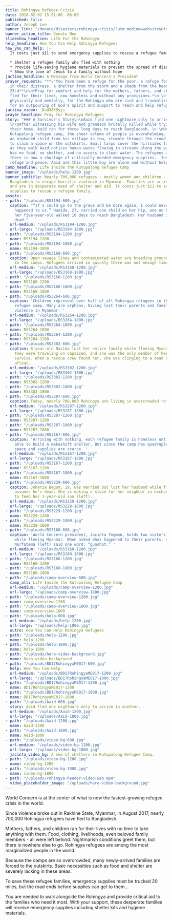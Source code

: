 ```yaml
---
title: Rohingya Refugee Crisis
date: 2018-02-02 15:51:00 -08:00
published: false
author: Joseph Lee
banner_link: "/donate/disasters/rohingya-crisis/?utm_medium=website&utm_campaign=fy18_february_rohingya&utm_source=worldconcern&utm_content=homepage"
banner_action_title: Donate Now
slideshow_headline: Life For the Rohingya
help_headline: How You Can Help Rohingya Refugees
how_you_can_help: |-
  It costs just $11 to send emergency supplies to rescue a refugee family. And right now your gift will TRIPLE to help three times as many refugee families. Your gift will:

  * Shelter a refugee family who fled with nothing
  * Provide life-saving hygiene materials to prevent the spread of disease
  * Show the love of Jesus to a family without hope
jactina_headline: A Message from World Concern's President
prayer_requests: "**\"You have been a refuge for the poor, a refuge for the needy
  in their distress, a shelter from the storm and a shade from the heat...\" Isaiah
  25:4**\n\n*Pray for comfort and help for the mothers, fathers, and children who
  fled for their lives, now homeless and without any provisions.*\n \n*Pray for healing,
  physically and mentally, for the Rohingya who are sick and traumatized.*\n \n*Pray
  for an outpouring of God's Spirit and support to reach and help refugee families.*"
jactina_video: _Dud38K9yjs
prayer_headline: Pray for Rohingya Refugees
story: "### A Survivor's Story\n\nAaid fled one nightmare only to arrive in another.
  \n\nAfter witnessing his wife and grandson brutally killed while trying to escape
  their home, Aaid ran for three long days to reach Bangladesh. \n \nNow inside the
  Kutupalong refugee camp, the sheer volume of people is overwhelming. Aaid, with
  an orphaned child from his village in tow, stumble through the crowd of new arrivals
  to claim a space on the outskirts. Small tarps cover the hillsides for miles, and
  as they walk Aaid notices human waste flowing in streams along the path.  \n \nAaid
  has no food, no shelter, and no access to clean water. The refugees arrived so quickly
  there is now a shortage of critically needed emergency supplies.  Instead of finding
  refuge and peace, Aaid and this little boy are alone and without help."
camp_headline: Life Inside the Kutupalong Refugee Camp
banner_image: "/uploads/help-1200.jpg"
banner_subtitle: Nearly 700,000 refugees - mostly women and children - have fled to
  Bangladesh to escape horrific violence in Myanmar. Families are arriving with nothing,
  and are in desperate need of shelter and aid. It costs just $11 to send emergency
  supplies to rescue a refugee family.
assets:
- path: "/uploads/RS3194-600.jpg"
  caption: "“If I could go to the grave and be born again, I could never forget what
    happened to us.” Hamida, 27, carried one child on her hip, one on her back, while
    her five-year-old walked 10 days to reach Bangladesh. Her husband is presumed
    dead."
  url-medium: "/uploads/RS3194-1200.jpg"
  url-large: "/uploads/RS3194-1800.jpg"
- path: "/uploads/RS3194-1200.jpg"
  name: RS3194-1200
- path: "/uploads/RS3194-1800.jpg"
  name: RS3194-1800
- path: "/uploads/RS3168-600.jpg"
  caption: Open sewage lines and contaminated water are breeding grounds for disease
    in the camps. Refugees arrived so quickly there was not enough time to prepare.
  url-medium: "/uploads/RS3168-1200.jpg"
  url-large: "/uploads/RS3168-1800.jpg"
- path: "/uploads/RS3168-1200.jpg"
  name: RS3168-1200
- path: "/uploads/RS3168-1800.jpg"
  name: RS3168-1800
- path: "/uploads/RS3264-600.jpg"
  caption: 'Children represent over half of all Rohingya refugees in the Kutupalong
    refugee camp. Many are orphans, having lost their parents and families to extreme
    violence in Myanmar. '
  url-medium: "/uploads/RS3264-1200.jpg"
  url-large: "/uploads/RS3264-1800.jpg"
- path: "/uploads/RS3264-1800.jpg"
  name: RS3264-1800
- path: "/uploads/RS3264-1200.jpg"
  name: RS3264-1200
- path: "/uploads/RS3302-600.jpg"
  caption: 8-year-old Nasima lost her entire family while fleeing Myanmar. The boat
    they were traveling on capsized, and she was the only member of her family to
    survive. When a rescue crew found her, she was clinging to a dead body to stay
    afloat.
  url-medium: "/uploads/RS3302-1200.jpg"
  url-large: "/uploads/RS3302-1800.jpg"
- path: "/uploads/RS3302-1200.jpg"
  name: RS3302-1200
- path: "/uploads/RS3302-1800.jpg"
  name: RS3302-1800
- path: "/uploads/RS3287-600.jpg"
  caption: Today, nearly 700,000 Rohingya are living in overcrowded refugee camps.
  url-medium: "/uploads/RS3287-1200.jpg"
  url-large: "/uploads/RS3287-1800.jpg"
- path: "/uploads/RS3287-1200.jpg"
  name: RS3287-1200
- path: "/uploads/RS3287-1800.jpg"
  name: RS3287-1800
- path: "/uploads/RS3167-600.jpg"
  caption: 'Arriving with nothing, each refugee family is homeless until they are
    able to build a makeshift shelter. But since the camp has quadrupled in size,
    space and supplies are scarce. '
  url-medium: "/uploads/RS3167-1200.jpg"
  url-large: "/uploads/RS3167-1800.jpg"
- path: "/uploads/RS3167-1200.jpg"
  name: RS3167-1200
- path: "/uploads/RS3167-1800.jpg"
  name: RS3167-1800
- path: "/uploads/RS3229-600.jpg"
  caption: Joharia Begum, 19, was married but lost her husband while fleeing, and
    assumes he’s dead. She is making a stove for her neighbor in exchange for rice
    to feed her 3-year-old son (left).
  url-medium: "/uploads/RS3229-1200.jpg"
  url-large: "/uploads/RS3229-1800.jpg"
- path: "/uploads/RS3229-1200.jpg"
  name: RS3229-1200
- path: "/uploads/RS3229-1800.jpg"
  name: RS3229-1800
- path: "/uploads/RS3160-600.jpg"
  caption: 'World Concern president, Jacinta Tegman, holds two sisters who were orphaned
    while fleeing Myanmar. When asked what happened to their parents, six-year-old
    Nurfatema (left) said one word: “gunshot.” '
  url-medium: "/uploads/RS3160-1200.jpg"
  url-large: "/uploads/RS3160-1800.jpg"
- path: "/uploads/RS3160-1200.jpg"
  name: RS3160-1200
- path: "/uploads/RS3160-1800.jpg"
  name: RS3160-1800
- path: "/uploads/camp-overview-600.jpg"
  camp_alt: Life Inside the Kutupalong Refugee Camp
  url-medium: "/uploads/camp-overview-1200.jpg"
  url-large: "/uploads/camp-overview-1800.jpg"
- path: "/uploads/camp-overview-1200.jpg"
  name: camp-overview-1200
- path: "/uploads/camp-overview-1800.jpg"
  name: camp-overview-1800
- path: "/uploads/help-600.jpg"
  url-medium: "/uploads/help-1200.jpg"
  url-large: "/uploads/help-1800.jpg"
  outro: How You Can Help Rohingya Refugees
- path: "/uploads/help-1200.jpg"
  name: help-1200
- path: "/uploads/help-1800.jpg"
  name: help-1800
- path: "/uploads/hero-video-background.jpg"
  name: hero-video-background
- path: "/uploads/BD17RohingyaME017-600.jpg"
  help: How You Can Help
  url-medium: "/uploads/BD17RohingyaME017-1200.jpg"
  url-large: "/uploads/BD17RohingyaME017-1800.jpg"
- path: "/uploads/BD17RohingyaME017-1200.jpg"
  name: BD17RohingyaME017-1200
- path: "/uploads/BD17RohingyaME017-1800.jpg"
  name: BD17RohingyaME017-1800
- path: "/uploads/Aaid-600.jpg"
  story: Aaid fled one nightmare only to arrive in another.
  url-medium: "/uploads/Aaid-1200.jpg"
  url-large: "/uploads/Aaid-1800.jpg"
- path: "/uploads/Aaid-1200.jpg"
  name: Aaid-1200
- path: "/uploads/Aaid-1800.jpg"
  name: Aaid-1800
- path: "/uploads/video-bg-600.jpg"
  url-medium: "/uploads/video-bg-1200.jpg"
  url-large: "/uploads/video-bg-1800.jpg"
  jacinta_video_bg: A sea of shelters in Kutupalong Refugee Camp.
- path: "/uploads/video-bg-1200.jpg"
  name: video-bg-1200
- path: "/uploads/video-bg-1800.jpg"
  name: video-bg-1800
- path: "/uploads/rohingya-header-video-web.mp4"
  video_placeholder_image: "/uploads/hero-video-background.jpg"
---
```


World Concern is at the center of what is now the fastest-growing refugee crisis in the world.
 
Since violence broke out in Rakhine State, Myanmar, in August 2017, nearly 700,000 Rohingya refugees have fled to Bangladesh. 
 
Mothers, fathers, and children ran for their lives with no time to take anything with them. Food, clothing, livelihoods, even beloved family members - all were left behind. Nightmarish conditions greet them, but there is nowhere else to go. Rohingya refugees are among the most marginalized people in the world.  

Because the camps are so overcrowded, many newly-arrived families are forced to the outskirts. Basic necessities such as food and shelter are severely lacking in these areas. 

To save these refugee families, emergency supplies must be trucked 20 miles, but the road ends before supplies can get to them…

You are needed to walk alongside the Rohingya and provide critical aid to the families who need it most. With your support, these desperate families will receive emergency supplies including shelter kits and hygiene materials.
